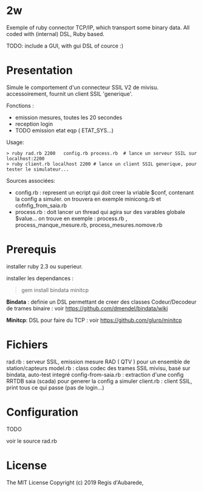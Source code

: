 2w
==
Exemple of ruby connector TCP/IP, which transport some binary data.
All coded with  (internal) DSL, Ruby based.

TODO: include a GUI, with gui DSL of cource :)

Presentation
============

Simule le comportement d'un connecteur SSIL V2 de mivisu.
accessoirement, fournit un client SSIL 'generique'.

Fonctions :
* emission mesures, toutes les 20 secondes 
* reception login
* TODO emission etat eqp ( ETAT_SYS...)

Usage:
```
> ruby rad.rb 2200   config.rb process.rb  # lance un serveur SSIL sur localhost:2200
> ruby client.rb localhost 2200 # lance un client SSIL generique, pour tester le simulateur...
```
Sources associées:

* config.rb : represent un ecript qui doit creer la vriable $conf, contenant la config a simuler.
 on trouvera en exemple minicong.rb et cofnfig_from_saia.rb
* process.rb : doit lancer un thread qui agira sur des varables globale $value...
  on trouve en exemple : process.rb , process_manque_mesure.rb, process_mesures.nomove.rb



Prerequis
==========

installer ruby 2.3 ou superieur.

installer les dependances :
> gem install bindata minitcp

**Bindata** : definie un DSL permettant de creer des classes Codeur/Decodeur de trames binaire : voir
 https://github.com/dmendel/bindata/wiki

**Minitcp**:  DSL pour faire du TCP : voir  https://github.com/glurp/minitcp

Fichiers
========

rad.rb    :	 serveur SSIL, emission mesure RAD ( QTV ) pour un ensemble de station/capteurs
model.rb  :  class codec des trames SSIL mivisu, basé sur bindata, auto-test integré
config-from-saia.rb :  extraction d'une config RRTDB saia (scada) pour generer la config a simuler
client.rb :	 client SSIL, print tous ce qui passe (pas de login...)

Configuration
============

TODO

voir le source rad.rb

License
======

The MIT License
Copyright (c) 2019 Regis d'Aubarede,
